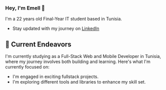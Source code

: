 ### Hey, I'm Emell 👋 

I'm a 22 years old Final-Year IT student based in Tunisia. 

- Stay updated with my journey on [LinkedIn](https://www.linkedin.com/in/emelarfewi)

## 🔭 Current Endeavors 

I'm currently studying as a Full-Stack Web and Mobile Developer in Tunisia, where my journey involves both building and learning. Here's what I'm currently focused on:

- I'm engaged in exciting fullstack projects.
- I'm exploring different tools and libraries to enhance my skill set.
